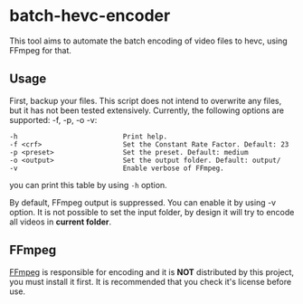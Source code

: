 # batch-hevc-encoder

This tool aims to automate the batch encoding of video files to hevc, using FFmpeg for that.

## Usage

First, backup your files. This script does not intend to overwrite any files, but it has not been tested extensively.
Currently, the following options are supported: -f, -p, -o -v:

```
-h                          Print help.
-f <crf>                    Set the Constant Rate Factor. Default: 23
-p <preset>                 Set the preset. Default: medium
-o <output>                 Set the output folder. Default: output/
-v                          Enable verbose of FFmpeg.
```
you can print this table by using ``-h`` option.

By default, FFmpeg output is suppressed. You can enable it by using -v option. 
It is not possible to set the input folder, by design it will try to encode all videos in **current folder**. 

## FFmpeg

[FFmpeg](https://ffmpeg.org/) is responsible for encoding and it is **NOT** distributed by this project, you must install it first. It is recommended that you check it's license before use.